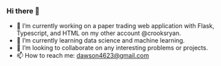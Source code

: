### Hi there 👋

- 🔭 I’m currently working on a paper trading web application with Flask, Typescript, and HTML on my other account @crooksryan.
- 🌱 I’m currently learning data science and machine learning.
- 👯 I’m looking to collaborate on any interesting problems or projects.
- 📫 How to reach me: dawson4623@gmail.com

<?xml version="1.0" encoding="utf-8"?>
<!-- Generator: Adobe Illustrator 19.0.0, SVG Export Plug-In . SVG Version: 6.00 Build 0)  -->
<svg version="1.1" id="Layer_1" xmlns="http://www.w3.org/2000/svg" xmlns:xlink="http://www.w3.org/1999/xlink" x="0px" y="0px"
	 viewBox="0 0 500 500" style="enable-background:new 0 0 500 500;" xml:space="preserve">
<style type="text/css">
	.st0{fill:#FFC24A;}
	.st1{fill:#F4BD62;}
	.st2{fill:#F6820C;}
	.st3{fill:#FDE068;}
	.st4{fill:#FCCA3F;}
	.st5{fill:#EEAB37;}
</style>
<g id="XMLID_1_">
	<path id="XMLID_2_" class="st0" d="M117.1,362.1l2.2-3.1l104.5-198.3l0.2-2.1L177.9,72c-3.9-7.3-14.7-5.4-16,2.7L117.1,362.1z"/>
	<path id="XMLID_3_" class="st1" d="M257.6,224.1l34.3-35.1l-34.3-65.5c-3.3-6.2-12.4-6.2-15.6,0l-18.3,35v3L257.6,224.1z"/>
	<polygon id="XMLID_4_" class="st2" points="117.1,362.1 118.1,361.1 121.7,359.6 255.5,226.4 257.1,221.8 223.8,158.2 	"/>
	<path id="XMLID_5_" class="st3" d="M261.9,429.3l121-67.5l-34.6-212.9c-1.1-6.7-9.3-9.3-14-4.5L117.1,362.1l120.4,67.2
		C245,433.6,254.3,433.6,261.9,429.3"/>
	<path id="XMLID_6_" class="st4" d="M381.9,361.2L347.6,150c-1.1-6.6-7.9-9.3-12.6-4.6L118.4,361.7l119,66.5
		c7.5,4.2,16.7,4.2,24.3,0L381.9,361.2z"/>
	<path id="XMLID_7_" class="st5" d="M261.9,427.3c-7.6,4.2-16.9,4.2-24.5,0L118,361.1l-1,1l120.4,67.2c7.6,4.2,16.9,4.2,24.5,0
		l121-67.5l-0.3-1.8L261.9,427.3z"/>
</g>
</svg>
